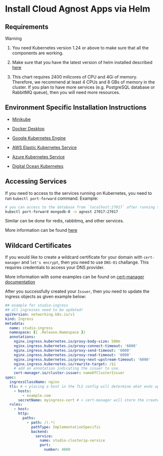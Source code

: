 # Install Cloud Agnost Apps via Helm

## Requirements

> [!WARNING]
>
>1. You need Kubernetes version 1.24 or above to make sure that all the components are working.
>
>2. Make sure that you have the latest version of helm installed described [here](https://helm.sh/docs/intro/install/)
>
>3. This chart requires 2400 milicores of CPU and 4Gi of memory. Therefore, we recommend at least 4 CPUs and 8 GBs of memory in the cluster. If you plan to have more services (e.g. PostgreSQL database or RabbitMQ queue), then you will need more resources.

## Environment Specific Installation Instructions

- [Minikube](./docs/Minikube.md)

- [Docker Desktop](./docs/DockerDesktop.md)

- [Google Kubernetes Engine](./docs/GKE.md)

- [AWS Elastic Kubernetes Service](./docs/EKS.md)

- [Azure Kubernetes Service](./docs/AKS.md)

- [Digital Ocean Kubernetes](./docs/DOKS.md)

## Accessing Services

If you need to access to the services running on Kubernetes, you need to run `kubectl port-forward` command.
Example:

```bash
# you can access to the database from `localhost:27017` after running this:
kubectl port-forward mongodb-0 -n agnost 27017:27017
```

Similar can be done for redis, rabbitmq, and other services.

More information can be found [here](https://kubernetes.io/docs/tasks/access-application-cluster/port-forward-access-application-cluster/)

## Wildcard Certificates

If you would like to create a wildcard certificate for your domain with `cert-manager` and `let's encrypt`, then you need to use `DNS-01` challange. This requires credentials to access your DNS provider.

More information with some examples can be found on [cert-manager documentation](https://cert-manager.io/docs/configuration/acme/dns01/)

After you successfully created your `Issuer`, then you need to update the ingress objects as given example below:

```yaml
## example for studio-ingress
## all ingresses need to be updated!
apiVersion: networking.k8s.io/v1
kind: Ingress
metadata:
  name: studio-ingress
  namespace: {{ .Release.Namespace }}
  annotations:
    nginx.ingress.kubernetes.io/proxy-body-size: 500m
    nginx.ingress.kubernetes.io/proxy-connect-timeout: '6000'
    nginx.ingress.kubernetes.io/proxy-send-timeout: '6000'
    nginx.ingress.kubernetes.io/proxy-read-timeout: '6000'
    nginx.ingress.kubernetes.io/proxy-next-upstream-timeout: '6000'
    nginx.ingress.kubernetes.io/rewrite-target: /$1
    # add an annotation indicating the issuer to use.
    cert-manager.io/cluster-issuer: nameOfClusterIssuer
spec:
  ingressClassName: nginx
  tls: # < placing a host in the TLS config will determine what ends up in the cert's subjectAltNames
    - hosts:
        - example.com
      secretName: myingress-cert # < cert-manager will store the created certificate in this secret.
  rules:
    - host:
      http:
        paths:
          - path: /(.*)
            pathType: ImplementationSpecific
            backend:
              service:
                name: studio-clusterip-service
                port:
                  number: 4000
```
